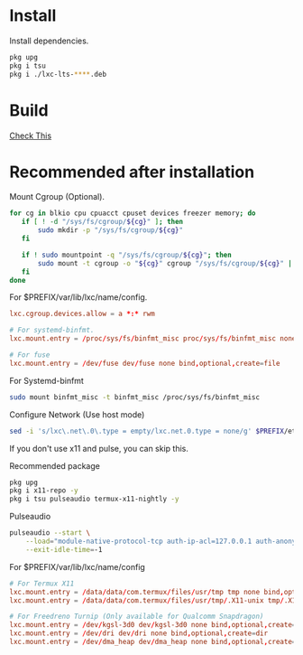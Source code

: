# Install

Install dependencies.

```bash
pkg upg
pkg i tsu
pkg i ./lxc-lts-****.deb
```

# Build
[Check This](https://github.com/TapetalArray/android-lxc-lts/tree/main/termux-build/README.md)


# Recommended after installation

Mount Cgroup (Optional).
```bash
for cg in blkio cpu cpuacct cpuset devices freezer memory; do
   if [ ! -d "/sys/fs/cgroup/${cg}" ]; then
       sudo mkdir -p "/sys/fs/cgroup/${cg}"
   fi

   if ! sudo mountpoint -q "/sys/fs/cgroup/${cg}"; then
       sudo mount -t cgroup -o "${cg}" cgroup "/sys/fs/cgroup/${cg}" || true
   fi
done
```

For $PREFIX/var/lib/lxc/name/config.
```conf
lxc.cgroup.devices.allow = a *:* rwm

# For systemd-binfmt.
lxc.mount.entry = /proc/sys/fs/binfmt_misc proc/sys/fs/binfmt_misc none bind,optional,create=dir

# For fuse
lxc.mount.entry = /dev/fuse dev/fuse none bind,optional,create=file
```

For Systemd-binfmt
```bash
sudo mount binfmt_misc -t binfmt_misc /proc/sys/fs/binfmt_misc
```

Configure Network (Use host mode)
```bash
sed -i 's/lxc\.net\.0\.type = empty/lxc.net.0.type = none/g' $PREFIX/etc/lxc/default.conf
```

If you don't use x11 and pulse, you can skip this.

Recommended package
```bash
pkg upg
pkg i x11-repo -y
pkg i tsu pulseaudio termux-x11-nightly -y
```

Pulseaudio
```bash
pulseaudio --start \
    --load="module-native-protocol-tcp auth-ip-acl=127.0.0.1 auth-anonymous=1" \
    --exit-idle-time=-1
```

For $PREFIX/var/lib/lxc/name/config
```conf
# For Termux X11
lxc.mount.entry = /data/data/com.termux/files/usr/tmp tmp none bind,optional,create=dir
lxc.mount.entry = /data/data/com.termux/files/usr/tmp/.X11-unix tmp/.X11-unix none bind,ro,optional,create=dir

# For Freedreno Turnip (Only available for Qualcomm Snapdragon)
lxc.mount.entry = /dev/kgsl-3d0 dev/kgsl-3d0 none bind,optional,create=file
lxc.mount.entry = /dev/dri dev/dri none bind,optional,create=dir
lxc.mount.entry = /dev/dma_heap dev/dma_heap none bind,optional,create=dir
```